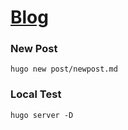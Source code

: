 # [Blog](https://keocheung.github.io/blog/)

### New Post
```shell
hugo new post/newpost.md
```

### Local Test
```shell
hugo server -D
```